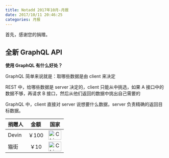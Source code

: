 ```yaml
---
title: Notadd 2017年10月-月报
date: 2017/10/11 20:46:25
categories: 月报  
---
```

首先，感谢您的捐赠。


## 全新 GraphQL API

**使用 GraphQL 有什么好处？**

GraphQL 简单来说就是：取哪些数据是由 client 来决定

REST 中，给哪些数据是 server 决定的，client 只能从中挑选，如果 A 接口中的数据不够，再请求 B 接口，然后从他们返回的数据中挑出自己需要的

GraphQL 中，client 直接对 server 说想要什么数据，server 负责精确的返回目标数据。


捐赠人 | 金额 | 国家
:----|:----:|:----:
Devin | ￥100  | <img src="https://cdn.bootcss.com/flag-icon-css/1.3.0/flags/4x3/cn.svg" width = "40" height = "30" alt="China" align=center />
猫街 | ￥10  | <img src="https://cdn.bootcss.com/flag-icon-css/1.3.0/flags/4x3/cn.svg" width = "40" height = "30" alt="China" align=center />
